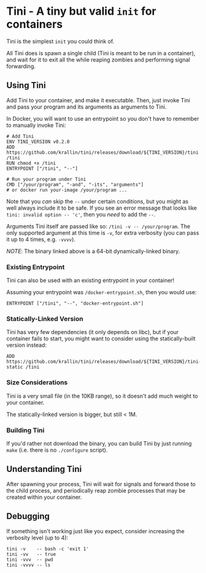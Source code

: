 Tini - A tiny but valid `init` for containers
=============================================

Tini is the simplest `init` you could think of.

All Tini does is spawn a single child (Tini is meant to be run in a container),
and wait for it to exit all the while reaping zombies and performing
signal forwarding.


Using Tini
----------

Add Tini to your container, and make it executable. Then, just invoke Tini
and pass your program and its arguments as arguments to Tini.

In Docker, you will want to use an entrypoint so you don't have to remember
to manually invoke Tini:

    # Add Tini
    ENV TINI_VERSION v0.2.0
    ADD https://github.com/krallin/tini/releases/download/${TINI_VERSION}/tini /tini
    RUN chmod +x /tini
    ENTRYPOINT ["/tini", "--"]

    # Run your program under Tini
    CMD ["/your/program", "-and", "-its", "arguments"]
    # or docker run your-image /your/program ...

Note that you *can* skip the `--` under certain conditions, but you might
as well always include it to be safe. If you see an error message that
looks like `tini: invalid option -- 'c'`, then you *need* to add the `--`.

Arguments Tini itself are passed like so: `/tini -v -- /your/program`.
The only supported argument at this time is `-v`, for extra verbosity (you can
pass it up to 4 times, e.g. `-vvvv`).

*NOTE*: The binary linked above is a 64-bit dynamically-linked binary.


### Existing Entrypoint ###

Tini can also be used with an existing entrypoint in your container!

Assuming your entrypoint was `/docker-entrypoint.sh`, then you would use:

    ENTRYPOINT ["/tini", "--", "docker-entrypoint.sh"]


### Statically-Linked Version ###

Tini has very few dependencies (it only depends on libc), but if your
container fails to start, you might want to consider using the statically-built
version instead:

    ADD https://github.com/krallin/tini/releases/download/${TINI_VERSION}/tini-static /tini


### Size Considerations ###

Tini is a very small file (in the 10KB range), so it doesn't add much weight
to your container.

The statically-linked version is bigger, but still < 1M.


### Building Tini ###

If you'd rather not download the binary, you can build Tini by just running
`make` (i.e. there is no `./configure` script).


Understanding Tini
------------------

After spawning your process, Tini will wait for signals and forward those
to the child process, and periodically reap zombie processes that may be
created within your container.


Debugging
---------

If something isn't working just like you expect, consider increasing the
verbosity level (up to 4):

    tini -v    -- bash -c 'exit 1'
    tini -vv   -- true
    tini -vvv  -- pwd
    tini -vvvv -- ls
